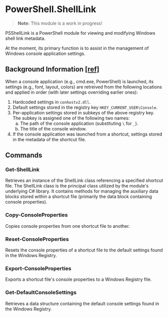# PowerShell.ShellLink

> **Note:** This module is a work in progress!

PSShellLink is a PowerShell module for viewing and modifying Windows shell link metadata.

At the moment, its primary function is to assist in the management of Windows console application settings.

## Background Information [[ref]](https://blogs.msdn.microsoft.com/commandline/2017/06/20/understanding-windows-console-host-settings/)

When a console application (e.g., cmd.exe, PowerShell) is launched, its settings (e.g., font, layout, colors) are retreived from the following locations and applied in order (with later settings overriding earlier ones):

1. Hardcoded settings in `conhostv2.dll`.
2. Default settings stored in the registry key `HKEY_CURRENT_USER\Console`.
3. Per-application settings stored in subkeys of the above registry key.  
   The subkey is assigned one of the following two names:
   <ol type="a">
      <li>The path of the console application (substituting <code>\</code> for <code>_</code>).</li>
      <li>The title of the console window.</li>
   </ol>
4. If the console application was launched from a shortcut, settings stored in the metadata of the shortcut file.

## Commands

### Get-ShellLink

Retrieves an instance of the ShellLink class referencing a specified shortcut file. The ShellLink class is the principal class utilized by the module's underlying C# library. It contains methods for managing the auxiliary data blocks stored within a shortcut file (primarily the data block containing console properties).

### Copy-ConsoleProperties

Copies console properties from one shortcut file to another.

### Reset-ConsoleProperties

Resets the console properties of a shortcut file to the default settings found in the Windows Registry.

### Export-ConsoleProperties

Exports a shortcut file's console properties to a Windows Registry file.

### Get-DefaultConsoleSettings

Retrieves a data structure containing the default console settings found in the Windows Registry.

